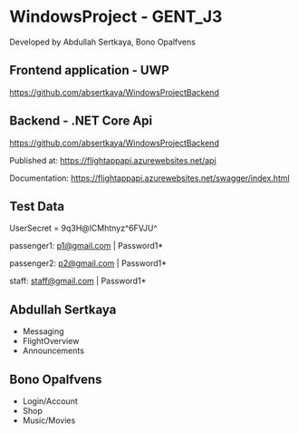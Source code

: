# WindowsProject - GENT_J3
Developed by Abdullah Sertkaya, Bono Opalfvens

## Frontend application - UWP
https://github.com/absertkaya/WindowsProjectBackend

## Backend - .NET Core Api
https://github.com/absertkaya/WindowsProjectBackend

Published at: https://flightappapi.azurewebsites.net/api

Documentation: https://flightappapi.azurewebsites.net/swagger/index.html

## Test Data
UserSecret = 9q3H@lCMhtnyz^6FVJU^

passenger1: p1@gmail.com  |  Password1*

passenger2: p2@gmail.com  |  Password1*

staff: staff@gmail.com  |  Password1*

## Abdullah Sertkaya
- Messaging
- FlightOverview
- Announcements

## Bono Opalfvens
- Login/Account
- Shop
- Music/Movies
